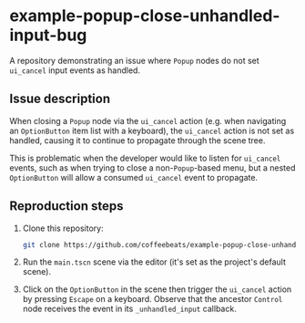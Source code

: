 # example-popup-close-unhandled-input-bug

A repository demonstrating an issue where `Popup` nodes do not set `ui_cancel` input events as handled.

## Issue description

When closing a `Popup` node via the `ui_cancel` action (e.g. when navigating an `OptionButton` item list with a keyboard), the `ui_cancel` action is not set as handled, causing it to continue to propagate through the scene tree.

This is problematic when the developer would like to listen for `ui_cancel` events, such as when trying to close a non-`Popup`-based menu, but a nested `OptionButton` will allow a consumed `ui_cancel` event to propagate.

## Reproduction steps

1. Clone this repository:

    ```sh
    git clone https://github.com/coffeebeats/example-popup-close-unhandled-input-bug.git
    ```

2. Run the `main.tscn` scene via the editor (it's set as the project's default scene).

3. Click on the `OptionButton` in the scene then trigger the `ui_cancel` action by pressing `Escape` on a keyboard. Observe that the ancestor `Control` node receives the event in its `_unhandled_input` callback.
